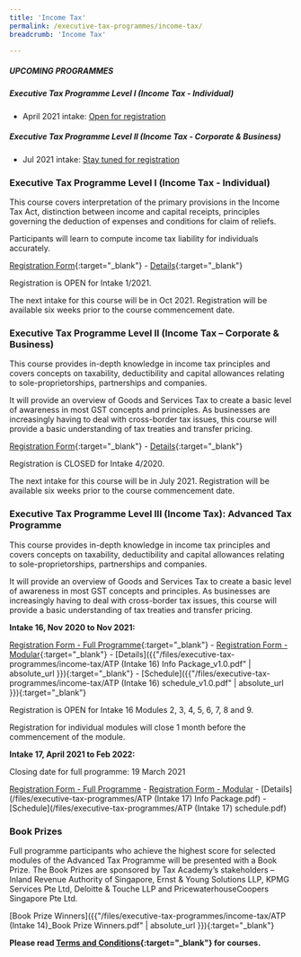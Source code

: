 ```yaml
---
title: 'Income Tax'
permalink: /executive-tax-programmes/income-tax/
breadcrumb: 'Income Tax'

---
```



##### **UPCOMING PROGRAMMES**
##### **Executive Tax Programme Level I (Income Tax - Individual)**

* April 2021 intake: [Open for registration](/executive-tax-programmes/income-tax/#etp1oct-ta-id) 

##### **Executive Tax Programme Level II (Income Tax - Corporate & Business)**

* Jul 2021 intake: [Stay tuned for registration](/executive-tax-programmes/income-tax/#etp2sep-ta-id) 

<a id="etp1oct-ta-id"></a>
### **Executive Tax Programme Level I (Income Tax - Individual)**

This course covers interpretation of the primary provisions in the Income Tax Act, distinction between income and capital receipts, principles governing the deduction of expenses and conditions for claim of reliefs.

Participants will learn to compute income tax liability for individuals accurately.

[Registration Form](https://docs.google.com/forms/d/1-AA0TH5k6agVeD7iq5md670gY9Y0_TPr43bYkn2fOLY/edit){:target="_blank"} - [Details](/files/executive-tax-programmes/income-tax/L1IncomeTax12021brochure.pdf){:target="_blank"} 

Registration is OPEN for Intake 1/2021.

The next intake for this course will be in Oct 2021. Registration will be available six weeks prior to the course commencement date.

<a id="etp2sep-ta-id"></a>
### **Executive Tax Programme Level II (Income Tax – Corporate & Business)**

This course provides in-depth knowledge in income tax principles and covers concepts on taxability, deductibility and capital allowances relating to sole-proprietorships, partnerships and companies.

It will provide an overview of Goods and Services Tax to create a basic level of awareness in most GST concepts and principles. As businesses are increasingly having to deal with cross-border tax issues, this course will provide a basic understanding of tax treaties and transfer pricing.

[Registration Form](https://docs.google.com/forms/d/1z4xGYevIjraq-1RzDlmQ56aJT6p0_2VZKJXnMWmmdBI/edit){:target="_blank"} -  [Details](/files/executive-tax-programmes/income-tax/BusinessCorporate42020.pdf){:target="_blank"} 

Registration is CLOSED for Intake 4/2020.  

The next intake for this course will be in July 2021. Registration will be available six weeks prior to the course commencement date.

<a id="atp-ta-id"></a>
### **Executive Tax Programme Level III (Income Tax): Advanced Tax Programme**

This course provides in-depth knowledge in income tax principles and covers concepts on taxability, deductibility and capital allowances relating to sole-proprietorships, partnerships and companies.

It will provide an overview of Goods and Services Tax to create a basic level of awareness in most GST concepts and principles. As businesses are increasingly having to deal with cross-border tax issues, this course will provide a basic understanding of tax treaties and transfer pricing.

**Intake 16, Nov 2020 to Nov 2021:**

[Registration Form - Full Programme](https://docs.google.com/forms/d/e/1FAIpQLScRP7x9RBp4qoBHNk7PVM3Wa5TB42h1za4eVx2-_Gy6tHBPBw/viewform?usp=sf_link){:target="_blank"} - [Registration Form - Modular](https://docs.google.com/forms/d/e/1FAIpQLSfQ-AN_WbDiPAhSlZ7e6hBUao-1czqZP98timL3Kk5uR83hzQ/viewform?usp=sf_link){:target="_blank"} - [Details]({{"/files/executive-tax-programmes/income-tax/ATP (Intake 16) Info Package_v1.0.pdf" | absolute_url }}){:target="_blank"} - [Schedule]({{"/files/executive-tax-programmes/income-tax/ATP (Intake 16) schedule_v1.0.pdf" | absolute_url }}){:target="_blank"}

Registration is OPEN for Intake 16 Modules 2, 3, 4, 5, 6, 7, 8 and 9.

Registration for individual modules will close 1 month before the commencement of the module.

**Intake 17, April 2021 to Feb 2022:**

Closing date for full programme: 19 March 2021

[Registration Form - Full Programme](https://forms.gle/uCqpsUVuscY6M3Qd8) - [Registration Form - Modular](https://forms.gle/5Qe4mLVB1bjg1G8r5) - [Details](/files/executive-tax-programmes/ATP (Intake 17) Info Package.pdf) - [Schedule](/files/executive-tax-programmes/ATP (Intake 17) schedule.pdf)


### **Book Prizes**

Full programme participants who achieve the highest score for selected modules of the Advanced Tax Programme will be presented with a Book Prize. The Book Prizes are sponsored by Tax Academy’s stakeholders – Inland Revenue Authority of Singapore, Ernst & Young Solutions LLP, KPMG Services Pte Ltd, Deloitte & Touche LLP and PricewaterhouseCoopers Singapore Pte Ltd.

[Book Prize Winners]({{"/files/executive-tax-programmes/income-tax/ATP (Intake 14)_Book Prize Winners.pdf" | absolute_url }}){:target="_blank"}

**Please read [Terms and Conditions](https://production-iras-tax-academy.netlify.com/executive-tax-programmes/terms-and-conditions/){:target="_blank"} for courses.**
